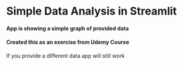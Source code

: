 # Simple Data Analysis in Streamlit
#### App is showing a simple graph of provided data
#### Created this as an exercise from Udemy Course

If you provide a different data app will still work